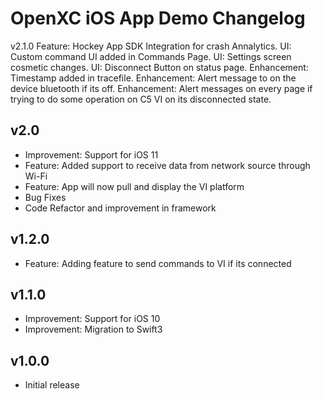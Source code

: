 # OpenXC iOS App Demo Changelog
v2.1.0
Feature: Hockey App SDK Integration for crash Annalytics.
UI: Custom command UI added in Commands Page.
UI: Settings screen cosmetic changes.
UI: Disconnect Button on status page.
Enhancement: Timestamp added in tracefile.
Enhancement: Alert message to on the device bluetooth if its off.
Enhancement: Alert messages on every page if trying to do some operation on C5 VI on its disconnected state.
## v2.0

* Improvement: Support for iOS 11
* Feature: Added support to receive data from network source through Wi-Fi
* Feature: App will now pull and display the VI platform
* Bug Fixes
* Code Refactor and improvement in framework

## v1.2.0

* Feature: Adding feature to send commands to VI if its connected

## v1.1.0

* Improvement: Support for iOS 10
* Improvement: Migration to Swift3

## v1.0.0

* Initial release

